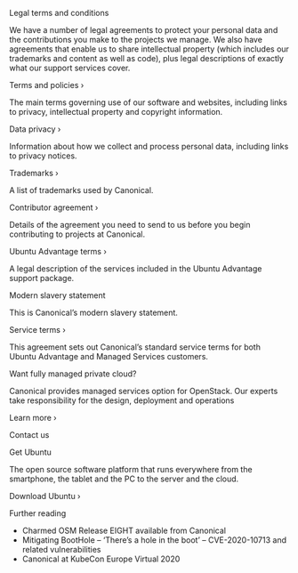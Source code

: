 Legal terms and conditions

We have a number of legal agreements to protect your personal data and the contributions you make to the projects we manage. We also have agreements that enable us to share intellectual property (which includes our trademarks and content as well as code), plus legal descriptions of exactly what our support services cover.

Terms and policies ›

The main terms governing use of our software and websites, including links to privacy, intellectual property and copyright information.

Data privacy ›

Information about how we collect and process personal data, including links to privacy notices.

Trademarks ›

A list of trademarks used by Canonical.

Contributor agreement ›

Details of the agreement you need to send to us before you begin contributing to projects at Canonical.

Ubuntu Advantage terms ›

A legal description of the services included in the Ubuntu Advantage support package.

Modern slavery statement

This is Canonical’s modern slavery statement.

Service terms ›

This agreement sets out Canonical’s standard service terms for both Ubuntu Advantage and Managed Services customers.

Want fully managed private cloud?

Canonical provides managed services option for OpenStack. Our experts take responsibility for the design, deployment and operations

Learn more ›

Contact us

Get Ubuntu

The open source software platform that runs everywhere from the smartphone, the tablet and the PC to the server and the cloud.

Download Ubuntu ›

Further reading

*   Charmed OSM Release EIGHT available from Canonical
*   Mitigating BootHole – ‘There’s a hole in the boot’ – CVE-2020-10713 and related vulnerabilities
*   Canonical at KubeCon Europe Virtual 2020